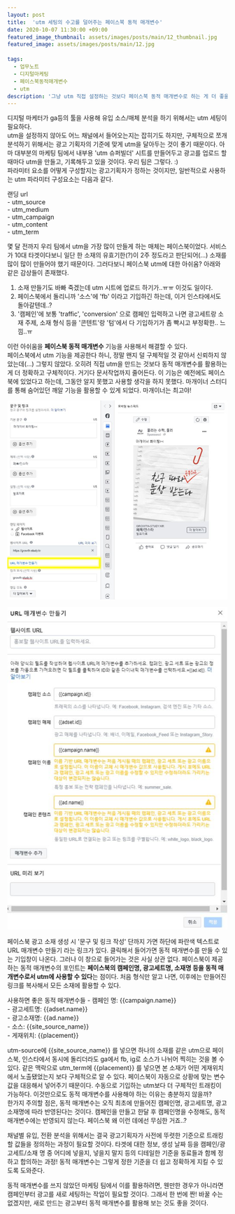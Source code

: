 ```yaml
---
layout: post
title:  'utm 세팅의 수고를 덜어주는 페이스북 동적 매개변수'
date: 2020-10-07 11:30:00 +09:00
featured_image_thumbnail: assets/images/posts/main/12_thumbnail.jpg
featured_image: assets/images/posts/main/12.jpg

tags:
  - 업무노트
  - 디지털마케팅
  - 페이스북동적매개변수
  - utm
description: '그냥 utm 직접 설정하는 것보다 페이스북 동적 매개변수로 하는 게 더 좋을 정도'
---
```


디지털 마케터가 ga등의 툴을 사용해 유입 소스/매체 분석을 하기 위해서는 utm 세팅이 필요하다.  
utm을 설정하지 않아도 어느 채널에서 들어오는지는 잡히기도 하지만, 구체적으로 쪼개 분석하기 위해서는 광고 기획자의 기준에 맞게 utm을 달아두는 것이 좋기 때문이다. 아마 대부분의 마케팅 팀에서 내부용 'utm 슈퍼빌더' 시트를 만들어두고 광고를 업로드 할 때마다 utm을 만들고, 기록해두고 있을 것이다. 우리 팀은 그렇다. :)  
파라미터 요소를 어떻게 구성할지는 광고기획자가 정하는 것이지만, 일반적으로 사용하는 utm 파라미터 구성요소는 다음과 같다.

랜딩 url  
 \- utm_source   
 \- utm_medium  
 \- utm_campaign   
 \- utm_content  
 \- utm_term  

몇 달 전까지 우리 팀에서 utm을 가장 많이 만들게 하는 매체는 페이스북이었다. 서비스가 10대 타겟이다보니 일단 한 소재의 유효기한(?)이 2주 정도라고 판단되어(...) 소재를 많이 많이 만들어야 했기 때문이다. 그러다보니 페이스북 utm에 대한 아쉬움? 아래와 같은 감상들이 존재했다.  

  1) 소재 만들기도 바빠 죽겠는데 utm 시트에 업로드 하기가..ㅠㅠ 이것도 일이다.  
  2) 페이스북에서 돌리니까 '소스'에 'fb' 이라고 기입하긴 하는데, 이거 인스타에서도 돌아갈텐데..?  
  3) '캠페인'에 보통 'traffic', 'conversion' 으로 캠페인 입력하고 나면 광고세트랑 소재 주제, 소재 형식 등을 '콘텐트'랑 '텀'에서 다 기입하기가 좀 빡시고 부정확한.. 느낌..ㅠ  

이런 아쉬움을 **페이스북 동적 매개변수** 기능을 사용해서 해결할 수 있다.  
페이스북에서 utm 기능을 제공한다 하니, 정말 왠지 덜 구체적일 것 같아서 신뢰하지 않았는데(...) 그렇지 않았다. 오히려 직접 utm을 만드는 것보다 동적 매개변수를 활용하는 게 더 정확하고 구체적이다. 거기다 문서작업까지 줄어든다. 이 기능은 예전에도 페이스북에 있었다고 하는데, 그동안 알지 못했고 사용할 생각을 하지 못했다. 마개이너 스터디를 통해 숨어있던 깨알 기능을 활용할 수 있게 되었다. 마개이너는 최고야!

![페이스북 동적 매개변수](/assets/images/posts/content/facebook-auto-parameter.jpg)


![페이스북 동적 매개변수2](/assets/images/posts/content/facebook-auto-parameter2.jpg)

페이스북 광고 소재 생성 시 '문구 및 링크 작성' 단까지 가면 하단에 파란색 텍스트로 URL 매개변수 만들기 라는 링크가 있다. 클릭해서 들어가면 동적 매개변수를 만들 수 있는 기입창이 나온다. 그러나 이 창으로 들어가는 것은 사실 상관 없다. 페이스북이 제공하는 동적 매개변수의 포인트는 **페이스북의 캠페인명, 광고세트명, 소재명 등을 동적 매개변수로서 utm에 사용할 수 있다**는 점이다. 처음 형식만 알고 나면, 이후에는 만들어진 링크를 복사해서 모든 소재에 활용할 수 있다.  

사용하면 좋은 동적 매개변수들
 \- 캠페인 명: \{\{campaign.name\}\}  
 \- 광고세트명: \{\{adset.name\}\}  
 \- 광고소재명: \{\{ad.name\}\}  
 \- 소스: \{\{site_source_name\}\}  
 \- 게재위치: \{\{placement\}\}  

 utm-source에 {{site_source_name}} 를 넣으면 하나의 소재를 같은 utm으로 페이스북, 인스타에서 동시에 돌리더라도 ga에서 fb, ig로 소스가 나뉘어 찍히는 것을 볼 수 있다. 같은 맥락으로 utm_term에 {{placement}} 를 넣으면 본 소재가 어떤 게재위치에서 노출됐었는지 보다 구체적으로 알 수 있다. 페이스북이 자동으로 상황에 맞는 변수값을 대응해서 넣어주기 때문이다. 수동으로 기입하는 utm보다 더 구체적인 트래킹이 가능하다. 이것만으로도 동적 매개변수를 사용해야 하는 이유는 충분하지 않을까?  
 한가지 주의할 점은, 동적 매개변수는 오직 최초에 만들어진 캠페인명, 광고세트명, 광고소재명에 따라 반영된다는 것이다. 캠페인을 만들고 한달 후 캠페인명을 수정해도, 동적 매개변수에는 반영되지 않는다. 페이스북 왜 이런 데에선 무심한 거죠..?  

 채널별 유입, 전환 분석을 위해서는 결국 광고기획자가 사전에 뚜렷한 기준으로 트래킹할 값들을 정의하는 과정이 필요할 것이다. 타겟에 대한 정보, 생성 날짜 등을 캠페인/광고세트/소재 명 중 어디에 넣을지, 넣을지 말지 등의 디테일한 기준을 동료들과 함께 정하고 합의하는 과정! 동적 매개변수는 그렇게 정한 기준을 더 쉽고 정확하게 지킬 수 있도록 도와준다.

 동적 매개변수를 쓰지 않았던 마케팅 팀에서 이를 활용하려면, 웬만한 경우가 아니라면 캠페인부터 광고를 새로 세팅하는 작업이 필요할 것이다. 그래서 한 번에 짠! 바꿀 수는 없겠지만, 새로 만드는 광고부터 동적 매개변수를 활용해 보는 것도 좋을 것이다.   

